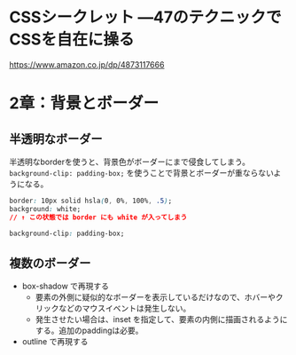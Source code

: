 # CSSシークレット ―47のテクニックでCSSを自在に操る

https://www.amazon.co.jp/dp/4873117666

# 2章：背景とボーダー

## 半透明なボーダー

半透明なborderを使うと、背景色がボーダーにまで侵食してしまう。
`background-clip: padding-box;` を使うことで背景とボーダーが重ならないようになる。

```css
border: 10px solid hsla(0, 0%, 100%, .5);
background: white;
// ↑ この状態では border にも white が入ってしまう

background-clip: padding-box;
```

## 複数のボーダー

- box-shadow で再現する
  - 要素の外側に疑似的なボーダーを表示しているだけなので、ホバーやクリックなどのマウスイベントは発生しない。
  - 発生させたい場合は、inset を指定して、要素の内側に描画されるようにする。追加のpaddingは必要。
- outline で再現する

